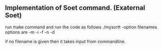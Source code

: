 ## Implementation of Soet command. (Exaternal Soet)
run make command 
and run the code as follows
./mysortt -option filenames
options are
-m
-i
-f
-n
-d

if no filename is given then it takes input from commandline.
